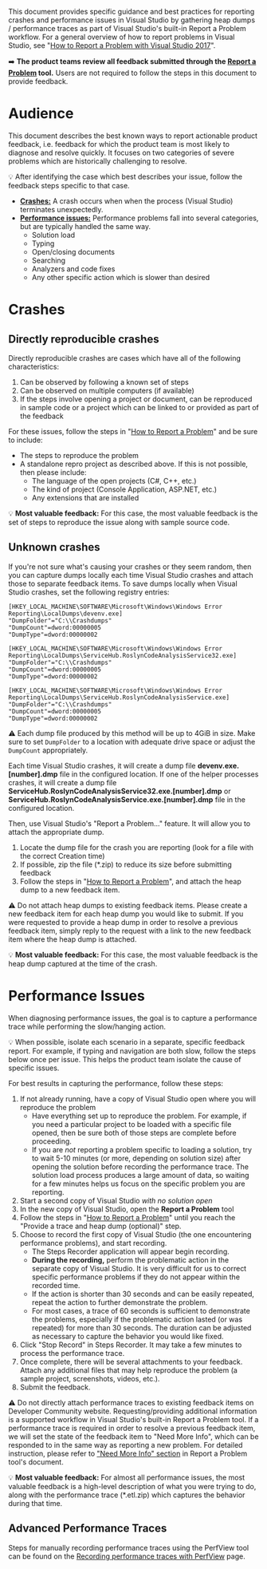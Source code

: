 This document provides specific guidance and best practices for reporting crashes and performance issues in Visual Studio by gathering heap dumps / performance traces as part of Visual Studio's built-in Report a Problem workflow. For a general overview of how to report problems in Visual Studio, see "[How to Report a Problem with Visual Studio 2017](https://docs.microsoft.com/en-us/visualstudio/ide/how-to-report-a-problem-with-visual-studio-2017)". 

:arrow_right: **The product teams review all feedback submitted through the [Report a Problem](https://docs.microsoft.com/en-us/visualstudio/ide/how-to-report-a-problem-with-visual-studio-2017) tool.** Users are not required to follow the steps in this document to provide feedback.

# Audience

This document describes the best known ways to report actionable product feedback, i.e. feedback for which the product team is most likely to diagnose and resolve quickly. It focuses on two categories of severe problems which are historically challenging to resolve.

:bulb: After identifying the case which best describes your issue, follow the feedback steps specific to that case.

* [**Crashes:**](#crashes) A crash occurs when when the process (Visual Studio) terminates unexpectedly.
* [**Performance issues:**](#performance-issues) Performance problems fall into several categories, but are typically handled the same way.
    * Solution load
    * Typing
    * Open/closing documents
    * Searching
    * Analyzers and code fixes
    * Any other specific action which is slower than desired

# Crashes

## Directly reproducible crashes

Directly reproducible crashes are cases which have all of the following characteristics:

1. Can be observed by following a known set of steps
2. Can be observed on multiple computers (if available)
3. If the steps involve opening a project or document, can be reproduced in sample code or a project which can be linked to or provided as part of the feedback

For these issues, follow the steps in "[How to Report a Problem](https://docs.microsoft.com/en-us/visualstudio/ide/how-to-report-a-problem-with-visual-studio-2017)" and be sure to include:
- The steps to reproduce the problem
- A standalone repro project as described above. If this is not possible, then please include:
    - The language of the open projects (C#, C++, etc.)
    - The kind of project (Console Application, ASP.NET, etc.)
    - Any extensions that are installed

:bulb: **Most valuable feedback:** For this case, the most valuable feedback is the set of steps to reproduce the issue along with sample source code.

## Unknown crashes

If you're not sure what's causing your crashes or they seem random, then you can capture dumps locally each time Visual Studio crashes and attach those to separate feedback items. To save dumps locally when Visual Studio crashes, set the following registry entries:

```
[HKEY_LOCAL_MACHINE\SOFTWARE\Microsoft\Windows\Windows Error Reporting\LocalDumps\devenv.exe]
"DumpFolder"="C:\\Crashdumps"
"DumpCount"=dword:00000005
"DumpType"=dword:00000002

[HKEY_LOCAL_MACHINE\SOFTWARE\Microsoft\Windows\Windows Error Reporting\LocalDumps\ServiceHub.RoslynCodeAnalysisService32.exe]
"DumpFolder"="C:\\Crashdumps"
"DumpCount"=dword:00000005
"DumpType"=dword:00000002

[HKEY_LOCAL_MACHINE\SOFTWARE\Microsoft\Windows\Windows Error Reporting\LocalDumps\ServiceHub.RoslynCodeAnalysisService.exe]
"DumpFolder"="C:\\Crashdumps"
"DumpCount"=dword:00000005
"DumpType"=dword:00000002
```

⚠️ Each dump file produced by this method will be up to 4GiB in size. Make sure to set `DumpFolder` to a location with adequate drive space or adjust the `DumpCount` appropriately.

Each time Visual Studio crashes, it will create a dump file **devenv.exe.[number].dmp** file in the configured location. If one of the helper processes crashes, it will create a dump file **ServiceHub.RoslynCodeAnalysisService32.exe.[number].dmp** or **ServiceHub.RoslynCodeAnalysisService.exe.[number].dmp** file in the configured location.

Then, use Visual Studio's "Report a Problem..." feature. It will allow you to attach the appropriate dump.

1. Locate the dump file for the crash you are reporting (look for a file with the correct Creation time)
2. If possible, zip the file (*.zip) to reduce its size before submitting feedback
3. Follow the steps in "[How to Report a Problem](https://docs.microsoft.com/en-us/visualstudio/ide/how-to-report-a-problem-with-visual-studio-2017)", and attach the heap dump to a new feedback item.

⚠️ Do not attach heap dumps to existing feedback items. Please create a new feedback item for each heap dump you would like to submit. If you were requested to provide a heap dump in order to resolve a previous feedback item, simply reply to the request with a link to the new feedback item where the heap dump is attached.

:bulb: **Most valuable feedback:** For this case, the most valuable feedback is the heap dump captured at the time of the crash.

# Performance Issues

When diagnosing performance issues, the goal is to capture a performance trace while performing the slow/hanging action. 

:bulb: When possible, isolate each scenario in a separate, specific feedback report. For example, if typing and navigation are both slow, follow the steps below once per issue. This helps the product team isolate the cause of specific issues.

For best results in capturing the performance, follow these steps:

1. If not already running, have a copy of Visual Studio open where you will reproduce the problem
    * Have everything set up to reproduce the problem. For example, if you need a particular project to be loaded with a specific file opened, then be sure both of those steps are complete before proceeding.
    * If you are *not* reporting a problem specific to loading a solution, try to wait 5-10 minutes (or more, depending on solution size) after opening the solution before recording the performance trace. The solution load process produces a large amount of data, so waiting for a few minutes helps us focus on the specific problem you are reporting.
2. Start a second copy of Visual Studio *with no solution open*
3. In the new copy of Visual Studio, open the **Report a Problem** tool
4. Follow the steps in "[How to Report a Problem](https://docs.microsoft.com/en-us/visualstudio/ide/how-to-report-a-problem-with-visual-studio-2017)" until you reach the "Provide a trace and heap dump (optional)" step.
5. Choose to record the first copy of Visual Studio (the one encountering performance problems), and start recording.
    * The Steps Recorder application will appear begin recording. 
    * **During the recording,** perform the problematic action in the separate copy of Visual Studio. It is very difficult for us to correct specific performance problems if they do not appear within the recorded time.
    * If the action is shorter than 30 seconds and can be easily repeated, repeat the action to further demonstrate the problem.
    * For most cases, a trace of 60 seconds is sufficient to demonstrate the problems, especially if the problematic action lasted (or was repeated) for more than 30 seconds. The duration can be adjusted as necessary to capture the behavior you would like fixed.
6. Click "Stop Record" in Steps Recorder. It may take a few minutes to process the performance trace. 
7. Once complete, there will be several attachments to your feedback. Attach any additional files that may help reproduce the problem (a sample project, screenshots, videos, etc.).
8. Submit the feedback.

⚠️ Do not directly attach performance traces to existing feedback items on Developer Community website. Requesting/providing additional information is a supported workflow in Visual Studio's built-in Report a Problem tool. If a performance trace is required in order to resolve a previous feedback item, we will set the state of the feedback item to "Need More Info", which can be responded to in the same way as reporting a new problem. For detailed instruction, please refer to ["Need More Info" section](https://docs.microsoft.com/en-us/visualstudio/ide/how-to-report-a-problem-with-visual-studio-2017?view=vs-2017#when-further-information-is-needed-need-more-info) in Report a Problem tool's document.



:bulb: **Most valuable feedback:** For almost all performance issues, the most valuable feedback is a high-level description of what you were trying to do, along with the performance trace (*.etl.zip) which captures the behavior during that time.

## Advanced Performance Traces

Steps for manually recording performance traces using the PerfView tool can be found on the [Recording performance traces with PerfView](https://github.com/dotnet/roslyn/wiki/Recording-performance-traces-with-PerfView) page.
